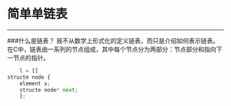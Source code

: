 # 简单单链表
---
###什么是链表？
我不从数学上形式化的定义链表，而只是介绍如何表示链表。在C中，链表由一系列的节点组成，其中每个节点分为两部分：节点部分和指向下一节点的指针。
```python
    l = []
structe node {
    element x;
    structe node* next;
    };
```
